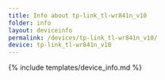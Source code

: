 ```yaml
---
title: Info about tp-link_tl-wr841n_v10
folder: info
layout: deviceinfo
permalink: /devices/tp-link_tl-wr841n_v10/
device: tp-link_tl-wr841n_v10
---
```

{% include templates/device_info.md %}
